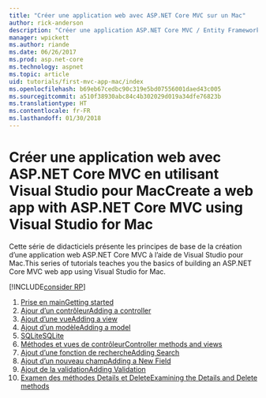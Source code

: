 ```yaml
---
title: "Créer une application web avec ASP.NET Core MVC sur un Mac"
author: rick-anderson
description: "Créer une application ASP.NET Core MVC / Entity Framework avec Visual Studio pour Mac"
manager: wpickett
ms.author: riande
ms.date: 06/26/2017
ms.prod: asp.net-core
ms.technology: aspnet
ms.topic: article
uid: tutorials/first-mvc-app-mac/index
ms.openlocfilehash: b69eb67cedbc90c319e5bd07556001daed43c005
ms.sourcegitcommit: a510f38930abc84c4b302029d019a34dfe76823b
ms.translationtype: HT
ms.contentlocale: fr-FR
ms.lasthandoff: 01/30/2018
---
```

# <a name="create-a-web-app-with-aspnet-core-mvc-using-visual-studio-for-mac"></a><span data-ttu-id="4acf6-103">Créer une application web avec ASP.NET Core MVC en utilisant Visual Studio pour Mac</span><span class="sxs-lookup"><span data-stu-id="4acf6-103">Create a web app with ASP.NET Core MVC using Visual Studio for Mac</span></span>

<span data-ttu-id="4acf6-104">Cette série de didacticiels présente les principes de base de la création d’une application web ASP.NET Core MVC à l’aide de Visual Studio pour Mac.</span><span class="sxs-lookup"><span data-stu-id="4acf6-104">This series of tutorials teaches you the basics of building an ASP.NET Core MVC web app using Visual Studio for Mac.</span></span> 

[!INCLUDE[consider RP](../../includes/razor.md)]

1. [<span data-ttu-id="4acf6-105">Prise en main</span><span class="sxs-lookup"><span data-stu-id="4acf6-105">Getting started</span></span>](start-mvc.md)
1. [<span data-ttu-id="4acf6-106">Ajour d’un contrôleur</span><span class="sxs-lookup"><span data-stu-id="4acf6-106">Adding a controller</span></span>](adding-controller.md)
1. [<span data-ttu-id="4acf6-107">Ajout d’une vue</span><span class="sxs-lookup"><span data-stu-id="4acf6-107">Adding a view</span></span>](adding-view.md)
1. [<span data-ttu-id="4acf6-108">Ajout d’un modèle</span><span class="sxs-lookup"><span data-stu-id="4acf6-108">Adding a model</span></span>](adding-model.md)
1. [<span data-ttu-id="4acf6-109">SQLite</span><span class="sxs-lookup"><span data-stu-id="4acf6-109">SQLite</span></span>](working-with-sql.md)
1. [<span data-ttu-id="4acf6-110">Méthodes et vues de contrôleur</span><span class="sxs-lookup"><span data-stu-id="4acf6-110">Controller methods and views</span></span>](controller-methods-views.md)
1. [<span data-ttu-id="4acf6-111">Ajout d’une fonction de recherche</span><span class="sxs-lookup"><span data-stu-id="4acf6-111">Adding Search</span></span>](search.md)
1. [<span data-ttu-id="4acf6-112">Ajout d’un nouveau champ</span><span class="sxs-lookup"><span data-stu-id="4acf6-112">Adding a New Field</span></span>](new-field.md)
1. [<span data-ttu-id="4acf6-113">Ajout de la validation</span><span class="sxs-lookup"><span data-stu-id="4acf6-113">Adding Validation</span></span>](validation.md)
1. [<span data-ttu-id="4acf6-114">Examen des méthodes Details et Delete</span><span class="sxs-lookup"><span data-stu-id="4acf6-114">Examining the Details and Delete methods</span></span>](xref:tutorials/first-mvc-app/details)
